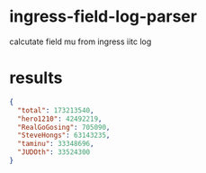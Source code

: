 # ingress-field-log-parser
calcutate field mu from ingress iitc log

# results
```json
{
  "total": 173213540,
  "hero1210": 42492219,
  "RealGoGosing": 705090,
  "SteveHongs": 63143235,
  "taminu": 33348696,
  "JUDOth": 33524300
}
```
